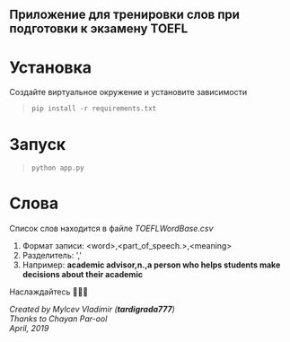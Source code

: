 ## Приложение для тренировки слов при подготовки к экзамену TOEFL

# Установка
Создайте виртуальное окружение и установите зависимости
> `pip install -r requirements.txt`

# Запуск
> `python app.py`

# Слова
Список слов находится в файле *TOEFLWordBase.csv*  
1. Формат записи:  \<word>,<part_of_speech.>,\<meaning> 
1. Разделитель: ','  
1. Например: **academic advisor,n.,a person who helps students make decisions about their academic**

Наслаждайтесь 🎉🎉🎉 

*Created by Mylcev Vladimir (**tardigrada777**)*  
*Thanks to Chayan Par-ool*  
*April, 2019*
